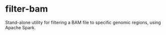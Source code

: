 # filter-bam
Stand-alone utility for filtering a BAM file to specific genomic regions, using Apache Spark.
